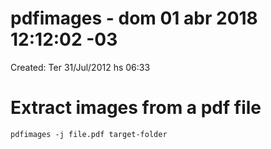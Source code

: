 # pdfimages - dom 01 abr 2018 12:12:02 -03
Created: Ter 31/Jul/2012 hs 06:33

# Extract images from a pdf file

    pdfimages -j file.pdf target-folder

